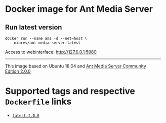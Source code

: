 # Docker image for Ant Media Server


## Run latest version
```
docker run --name ams -d --net=host \
	nibrev/ant-media-server:latest
```
Access to webinterface: http://127.0.0.1:5080

---

This image based on Ubuntu 18.04 and [Ant Media Server Community Edition 2.0.0](https://github.com/ant-media/Ant-Media-Server)

# Supported tags and respective `Dockerfile` links
* [`latest`, `2.0.0`](https://github.com/rez0n/docker-ant-media-server/blob/master/Dockerfile)